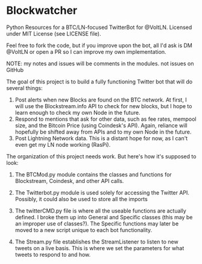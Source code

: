 # Blockwatcher
Python Resources for a BTC/LN-focused TwitterBot for @VoltLN. 
Licensed under MIT License (see LICENSE file). 

Feel free to fork the code, but if you improve upon the bot, all I'd ask is DM @VoltLN or open a PR so I can improve my own implementation. 

NOTE: my notes and issues will be comments in the modules. not issues on GitHub

The goal of this project is to build a fully functioning Twitter bot that will do several things: 

1. Post alerts when new Blocks are found on the BTC network. 
    At first, I will use the Blockstream.info API to check for new blocks, but I hope to learn enough to check my own Node in the future. 
2. Respond to mentions that ask for other data, such as fee rates, mempool size, and the Bitcoin Price (using Coindesk's API). 
    Again, reliance will hopefully be shifted away from APIs and to my own Node in the future. 
3. Post Lightning Network data. This is a distant hope for now, as I can't even get my LN node working (RasPi). 

The organization of this project needs work. But here's how it's supposed to look: 

1. The BTCMod.py module contains the classes and functions for  Blockstream, Coindesk, and other API calls. 

2. The Twitterbot.py module is used solely for accessing the Twitter API. Possibly, it could also be used to store all the imports

3. The twitterCMD.py file is where all the useable functions are actually defined. I broke them up into General and Specific classes (this may be an improper use of classes?). The Specific functions may later be moved to a new script unique to each bot functionality. 

4. The Stream.py file establishes the StreamListener to listen to new tweets on a live basis. This is where we set the parameters for what tweets to respond to and how. 
